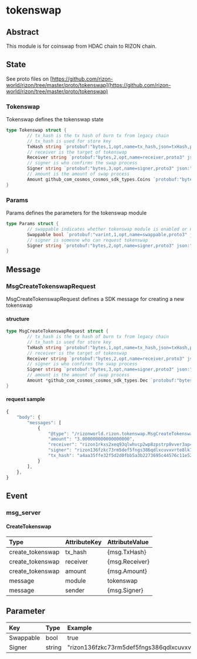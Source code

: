 # tokenswap

## Abstract

This module is for coinswap from HDAC chain to RIZON chain.

## State

See proto files on [https://github.com/rizon-world/rizon/tree/master/proto/tokenswap](https://github.com/rizon-world/rizon/tree/master/proto/tokenswap)

### Tokenswap

Tokenswap defines the tokenswap state

```go
type Tokenswap struct {
        // tx_hash is the tx hash of burn tx from legacy chain
        // tx_hash is used for store key
        TxHash string `protobuf:"bytes,1,opt,name=tx_hash,json=txHash,proto3" json:"tx_hash,omitempty"`
        // receiver is the target of tokenswap
        Receiver string `protobuf:"bytes,2,opt,name=receiver,proto3" json:"receiver,omitempty"`
        // signer is who confirms the swap process
        Signer string `protobuf:"bytes,3,opt,name=signer,proto3" json:"signer,omitempty"`
        // amount is the amount of swap process
        Amount github_com_cosmos_cosmos_sdk_types.Coins `protobuf:"bytes,4,rep,name=amount,proto3,castrepeated=github.com/cosmos/cosmos-sdk/types.Coins" json:"amount"`
}
```

### Params

Params defines the parameters for the tokenswap module

```go
type Params struct {
        // swappable indicates whether tokenswap module is enabled or not
        Swappable bool `protobuf:"varint,1,opt,name=swappable,proto3" json:"swappable,omitempty" yaml:"swappable"`
        // signer is someone who can request tokenswap
        Signer string `protobuf:"bytes,2,opt,name=signer,proto3" json:"signer,omitempty" yaml:"signer"`
}
```

## Message

### MsgCreateTokenswapRequest

MsgCreateTokenswapRequest defines a SDK message for creating a new tokenswap

#### structure

```go
type MsgCreateTokenswapRequest struct {
        // tx_hash is the tx hash of burn tx from legacy chain
        // tx_hash is used for store key
        TxHash string `protobuf:"bytes,1,opt,name=tx_hash,json=txHash,proto3" json:"tx_hash,omitempty" yaml:"tx_hash"`
        // receiver is the target of tokenswap
        Receiver string `protobuf:"bytes,2,opt,name=receiver,proto3" json:"receiver,omitempty" yaml:"receiver"`
        // signer is who confirms the swap process
        Signer string `protobuf:"bytes,3,opt,name=signer,proto3" json:"signer,omitempty" yaml:"signer"`
        // amount is the amount of swap process
        Amount *github_com_cosmos_cosmos_sdk_types.Dec `protobuf:"bytes,4,opt,name=amount,proto3,customtype=github.com/cosmos/cosmos-sdk/types.Dec" json:"amount,omitempty"`
}
```

#### request sample

```javascript
{
    "body": {
        "messages": [
            {
                "@type": "/rizonworld.rizon.tokenswap.MsgCreateTokenswapRequest",
                "amount": "3.000000000000000000",
                "receiver": "rizon1rkxs2xeq93qlwhvcp2wp8zpstrp8vver3ap4y5",
                "signer": "rizon136fzkc73rm5def5fngs386qdlxcuvxvrte8lk7",
                "tx_hash": "a4aa35ffe32f5d2d0fbb5a3b2273695c44576c11e529760f0fbf7ed16d90e99f"
            }
        ],
    },
}
```

## Event

### msg\_server

#### CreateTokenswap

| Type | AttributeKey | AttributeValue |
| :--- | :--- | :--- |
| create\_tokenswap | tx\_hash | {msg.TxHash} |
| create\_tokenswap | receiver | {msg.Receiver} |
| create\_tokenswap | amount | {msg.Amount} |
| message | module | tokenswap |
| message | sender | {msg.Signer} |

## Parameter

| Key | Type | Example |
| :--- | :--- | :--- |
| Swappable | bool | true |
| Signer | string | "rizon136fzkc73rm5def5fngs386qdlxcuvxvrte8lk7" |

